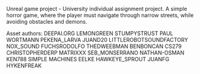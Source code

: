Unreal game project - University individual assignment project.
A simple horror game, where the player must navigate through narrow streets, while avoiding obstacles and demons.

Asset authors:
DEEPAI.ORG 
LEMONGREEN 
STUMPYSTRUST 
PAUL WORTMANN
PEKENA_LARVA 
JUAND20 
LITTLEROBOTSOUNDFACTORY 
NOX_SOUND
FUCHSRODOLFO 
THEDWEEBMAN 
BENBONCAN 
CS279
CHRISTOPHERDERP
MATRIXXX
SEB_MONSERRANO
NATHAN-OSMAN
KEN788
SIMPLE MACHINES
EELKE
HAWKEYE_SPROUT
JUANFG
HYKENFREAK
